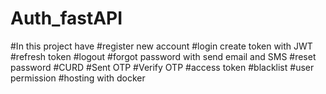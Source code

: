 # Auth_fastAPI
#In this project have 
#register new account
#login create token with JWT
#refresh token
#logout
#forgot password with send email and SMS
#reset password
#CURD 
#Sent OTP 
#Verify OTP 
#access token
#blacklist
#user permission
#hosting with docker
